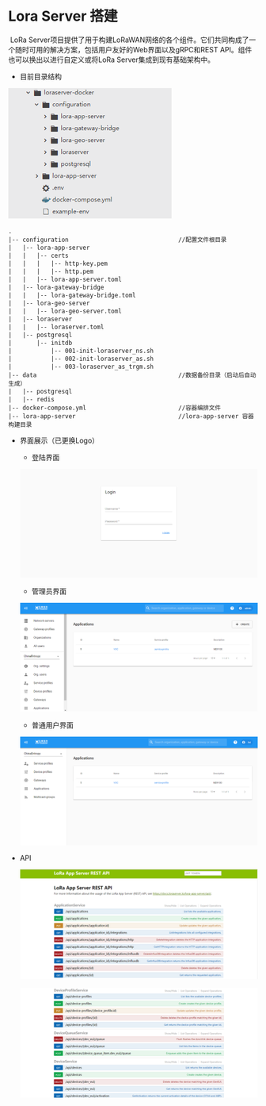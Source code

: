 # Lora Server 搭建

​	LoRa Server项目提供了用于构建LoRaWAN网络的各个组件。它们共同构成了一个随时可用的解决方案，包括用户友好的Web界面以及gRPC和REST API。组件也可以换出以进行自定义或将LoRa Server集成到现有基础架构中。





- 目前目录结构

![docker](_images/1.png)



```shell
.
|-- configuration								//配置文件根目录
|   |-- lora-app-server							
|   |   |-- certs
|   |   |   |-- http-key.pem
|   |   |   |-- http.pem
|   |   |-- lora-app-server.toml
|   |-- lora-gateway-bridge
|   |   |-- lora-gateway-bridge.toml
|   |-- lora-geo-server
|   |   |-- lora-geo-server.toml
|   |-- loraserver
|   |   |-- loraserver.toml
|   |-- postgresql
|       |-- initdb
|           |-- 001-init-loraserver_ns.sh
|           |-- 002-init-loraserver_as.sh
|           |-- 003-loraserver_as_trgm.sh
|-- data										//数据备份目录（启动后自动生成）
|   |-- postgresql
|   |-- redis
|-- docker-compose.yml							//容器编排文件
|-- lora-app-server								//lora-app-server 容器构建目录
```



- 界面展示（已更换Logo）

  - 登陆界面

  ![login](_images/2.png)

  - 管理员界面

  ![admin](_images/3.png)

  - 普通用户界面

  ![user](_images/4.png)





- API

  ![api1](_images/5.png)

  ![api2](_images/6.png)